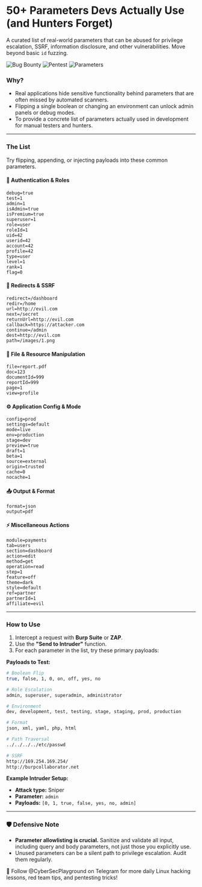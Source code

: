 # 50+ Parameters Devs Actually Use (and Hunters Forget)

A curated list of real-world parameters that can be abused for privilege escalation, SSRF, information disclosure, and other vulnerabilities. Move beyond basic `id` fuzzing.

![Bug Bounty](https://img.shields.io/badge/Bug-Bounty-red) ![Pentest](https://img.shields.io/badge/Penetration-Testing-blue) ![Parameters](https://img.shields.io/badge/Web-Parameters-green)

### Why?
*   Real applications hide sensitive functionality behind parameters that are often missed by automated scanners.
*   Flipping a single boolean or changing an environment can unlock admin panels or debug modes.
*   To provide a concrete list of parameters actually used in development for manual testers and hunters.

---

### The List
Try flipping, appending, or injecting payloads into these common parameters.

#### 🔐 Authentication & Roles
```
debug=true
test=1
admin=1
isAdmin=true
isPremium=true
superuser=1
role=user
roleId=1
uid=42
userid=42
account=42
profile=42
type=user
level=1
rank=1
flag=0
```

#### 🔗 Redirects & SSRF
```
redirect=/dashboard
redir=/home
url=http://evil.com
next=/secret
returnUrl=http://evil.com
callback=https://attacker.com
continue=/admin
dest=http://evil.com
path=/images/1.png
```

#### 📁 File & Resource Manipulation
```
file=report.pdf
doc=123
documentId=999
reportId=999
page=1
view=profile
```

#### ⚙️ Application Config & Mode
```
config=prod
settings=default
mode=live
env=production
stage=dev
preview=true
draft=1
beta=1
source=external
origin=trusted
cache=0
nocache=1
```

#### 📤 Output & Format
```
format=json
output=pdf
```

#### ⚡ Miscellaneous Actions
```
module=payments
tab=users
section=dashboard
action=edit
method=get
operation=read
step=1
feature=off
theme=dark
style=default
ref=partner
partnerId=1
affiliate=evil
```

---

### How to Use
1.  Intercept a request with **Burp Suite** or **ZAP**.
2.  Use the **"Send to Intruder"** function.
3.  For each parameter in the list, try these primary payloads:

**Payloads to Test:**
```bash
# Boolean Flip
true, false, 1, 0, on, off, yes, no

# Role Escalation
admin, superuser, superadmin, administrator

# Environment
dev, development, test, testing, stage, staging, prod, production

# Format
json, xml, yaml, php, html

# Path Traversal
../../../../etc/passwd

# SSRF
http://169.254.169.254/
http://burpcollaborator.net
```

**Example Intruder Setup:**
*   **Attack type:** Sniper
*   **Parameter:** `admin`
*   **Payloads:** `[0, 1, true, false, yes, no, admin]`

---

### 🛡️ Defensive Note
*   **Parameter allowlisting is crucial.** Sanitize and validate all input, including query and body parameters, not just those you explicitly use.
*   Unused parameters can be a silent path to privilege escalation. Audit them regularly.

📢 Follow @CyberSecPlayground on Telegram for more daily Linux hacking lessons, red team tips, and pentesting tricks!

